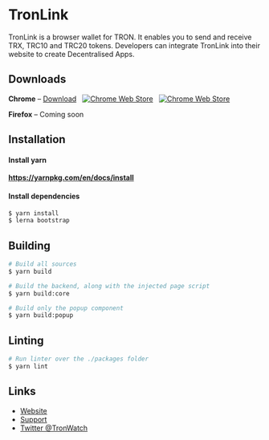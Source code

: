 # TronLink

TronLink is a browser wallet for TRON. It enables you to send and receive TRX, TRC10 and TRC20 tokens. Developers can integrate TronLink into their website to create Decentralised Apps.

## Downloads
**Chrome** &ndash; [Download](https://chrome.google.com/webstore/detail/ibnejdfjmmkpcnlpebklmnkoeoihofec) &nbsp; [![Chrome Web Store](https://img.shields.io/chrome-web-store/d/ogffaloegjglncjfehdfplabnoondfjo.svg?style=flat-square)](https://chrome.google.com/webstore/detail/ibnejdfjmmkpcnlpebklmnkoeoihofec) &nbsp; [![Chrome Web Store](https://img.shields.io/chrome-web-store/rating/ogffaloegjglncjfehdfplabnoondfjo.svg?style=flat-square)](https://chrome.google.com/webstore/detail/ibnejdfjmmkpcnlpebklmnkoeoihofec)

**Firefox** &ndash; Coming soon

## Installation

#### Install yarn
**https://yarnpkg.com/en/docs/install**

#### Install dependencies
```sh
$ yarn install
$ lerna bootstrap
```

## Building
```sh
# Build all sources
$ yarn build
```

```sh
# Build the backend, along with the injected page script
$ yarn build:core
```

```sh
# Build only the popup component
$ yarn build:popup
```

## Linting
```sh
# Run linter over the ./packages folder
$ yarn lint
```

## Links
+ [Website](https://tronlink.io/)
+ [Support](https://t.me/TronWatch/)
+ [Twitter @TronWatch](https://twitter.com/TronWatch)